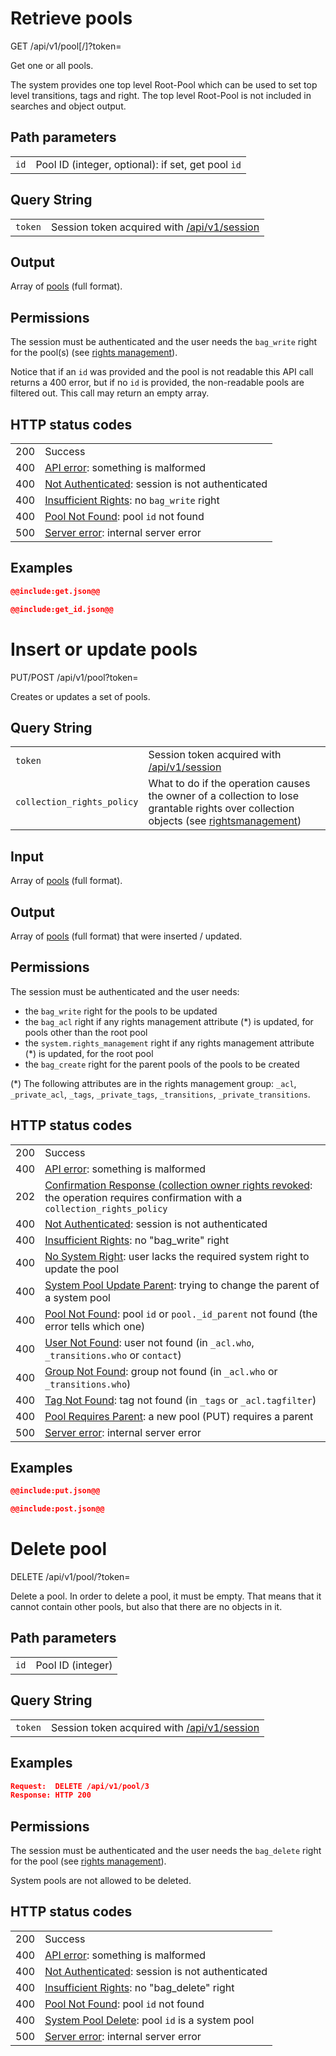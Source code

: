 # Retrieve pools

GET /api/v1/pool[/<id>]?token=<token>

Get one or all pools.

The system provides one top level Root-Pool which can be used to set top level transitions, tags and right. The top level Root-Pool is not included in searches and object output.

## Path parameters

|   |   |
|---|---|
| `id`    | Pool ID (integer, optional): if set, get pool `id` |

## Query String

|   |   |
|---|---|
| `token` | Session token acquired with [/api/v1/session](/technical/api/session/session.md) |

## Output

Array of [pools](/technical/types/pool/pool.md) (full format).

## Permissions

The session must be authenticated and the user needs the `bag_write` right for the pool(s)
(see [rights management](/technical/rightsmanagement/rightsmanagement.md)).

Notice that if an `id` was provided and the pool is not readable this API call returns a 400 error, but
if no `id` is provided, the non-readable pools are filtered out. This call may return an empty array.

## HTTP status codes

|   |   |
|---|---|
| 200 | Success |
| 400 | [API error](/technical/errors/errors.md#api_error): something is malformed |
| 400 | [Not Authenticated](/technical/errors/errors.md#not_authenticated): session is not authenticated |
| 400 | [Insufficient Rights](/technical/errors/errors.md#insufficient_rights): no `bag_write` right |
| 400 | [Pool Not Found](/technical/errors/errors.md#pool_not_found): pool `id` not found |
| 500 | [Server error](/technical/errors/errors.md#server_error): internal server error |

## Examples

~~~~json
@@include:get.json@@
~~~~

~~~~json
@@include:get_id.json@@
~~~~





# Insert or update pools

PUT/POST /api/v1/pool?token=<token>

Creates or updates a set of pools.

## Query String

|   |   |
|---|---|
| `token` | Session token acquired with [/api/v1/session](/technical/api/session/session.md) |
| `collection_rights_policy` | What to do if the operation causes the owner of a collection to lose grantable rights over collection objects (see [rightsmanagement](/technical/rightsmanagement/rightsmanagement.md#collection_rights_policy)) |

## Input

Array of [pools](/technical/types/pool/pool.md) (full format).

## Output

Array of [pools](#pool) (full format) that were inserted / updated.

## Permissions

The session must be authenticated and the user needs:

- the `bag_write` right for the pools to be updated
- the `bag_acl` right if any rights management attribute (\*) is updated, for pools other than the root pool
- the `system.rights_management` right if any rights management attribute (\*) is updated, for the root pool
- the `bag_create` right for the parent pools of the pools to be created

(\*) The following attributes are in the rights management group:
`_acl`, `_private_acl`, `_tags`, `_private_tags`, `_transitions`, `_private_transitions`.

## HTTP status codes

|   |   |
|---|---|
| 200 | Success |
| 400 | [API error](/technical/errors/errors.md#api_error): something is malformed |
| 202 | [Confirmation Response (collection owner rights revoked](/technical/confirmation/confirmation.md#corr): the operation requires confirmation with a `collection_rights_policy` |
| 400 | [Not Authenticated](/technical/errors/errors.md#not_authenticated): session is not authenticated |
| 400 | [Insufficient Rights](/technical/errors/errors.md#insufficient_rights): no "bag_write" right |
| 400 | [No System Right](/technical/errors/errors.md#no_system_right): user lacks the required system right to update the pool |
| 400 | [System Pool Update Parent](/technical/errors/errors.md#system_pool_update_parent): trying to change the parent of a system pool |
| 400 | [Pool Not Found](/technical/errors/errors.md#pool_not_found): pool `id` or `pool._id_parent` not found (the error tells which one) |
| 400 | [User Not Found](/technical/errors/errors.md#user_not_found): user not found (in `_acl.who`, `_transitions.who` or `contact`) |
| 400 | [Group Not Found](/technical/errors/errors.md#group_not_found): group not found (in `_acl.who` or `_transitions.who`) |
| 400 | [Tag Not Found](/technical/errors/errors.md#tag_not_found): tag not found (in `_tags` or `_acl.tagfilter`) |
| 400 | [Pool Requires Parent](/technical/errors/errors.md#pool_requires_parent): a new pool (PUT) requires a parent |
| 500 | [Server error](/technical/errors/errors.md#server_error): internal server error |

## Examples

~~~~json
@@include:put.json@@
~~~~

~~~~json
@@include:post.json@@
~~~~





# Delete pool

DELETE /api/v1/pool/<id>?token=<token>

Delete a pool. In order to delete a pool, it must be empty. That means that it
cannot contain other pools, but also that there are no objects in it.

## Path parameters

|   |   |
|---|---|
| `id`    | Pool ID (integer) |

## Query String

|   |   |
|---|---|
| `token` | Session token acquired with [/api/v1/session](/technical/api/session/session.md) |

## Examples

```json
Request:  DELETE /api/v1/pool/3
Response: HTTP 200
```

## Permissions

The session must be authenticated and the user needs the `bag_delete` right for the pool
(see [rights management](/technical/rightsmanagement/rightsmanagement.md)).

System pools are not allowed to be deleted.

## HTTP status codes

|   |   |
|---|---|
| 200 | Success |
| 400 | [API error](/technical/errors/errors.md#api_error): something is malformed |
| 400 | [Not Authenticated](/technical/errors/errors.md#not_authenticated): session is not authenticated |
| 400 | [Insufficient Rights](/technical/errors/errors.md#insufficient_rights): no "bag_delete" right |
| 400 | [Pool Not Found](/technical/errors/errors.md#pool_not_found): pool `id` not found |
| 400 | [System Pool Delete](/technical/errors/errors.md#system_pool_delete): pool `id` is a system pool |
| 500 | [Server error](/technical/errors/errors.md#server_error): internal server error |
